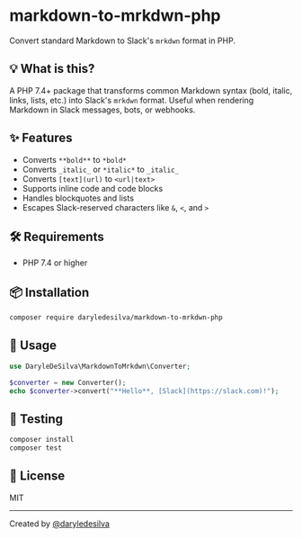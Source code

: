 # markdown-to-mrkdwn-php

Convert standard Markdown to Slack's `mrkdwn` format in PHP.

## 💡 What is this?

A PHP 7.4+ package that transforms common Markdown syntax (bold, italic, links, lists, etc.) into Slack's `mrkdwn` format. Useful when rendering Markdown in Slack messages, bots, or webhooks.

## ✨ Features

* Converts `**bold**` to `*bold*`
* Converts `_italic_` or `*italic*` to `_italic_`
* Converts `[text](url)` to `<url|text>`
* Supports inline code and code blocks
* Handles blockquotes and lists
* Escapes Slack-reserved characters like `&`, `<`, and `>`

## 🛠 Requirements

* PHP 7.4 or higher

## 📦 Installation

```bash
composer require daryledesilva/markdown-to-mrkdwn-php
```

## 🚀 Usage

```php
use DaryleDeSilva\MarkdownToMrkdwn\Converter;

$converter = new Converter();
echo $converter->convert("**Hello**, [Slack](https://slack.com)!");
```

## 🧪 Testing

```bash
composer install
composer test
```

## 📄 License

MIT

---

Created by [@daryledesilva](https://github.com/daryledesilva)